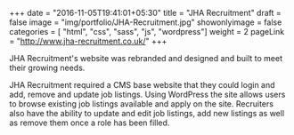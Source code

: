 +++
date = "2016-11-05T19:41:01+05:30"
title = "JHA Recruitment"
draft = false
image = "img/portfolio/JHA-Recruitment.jpg"
showonlyimage = false
categories = [ "html", "css", "sass", "js", "wordpress"]
weight = 2
pageLink = "http://www.jha-recruitment.co.uk/"
+++

JHA Recruitment's website was rebranded and designed and built to meet their growing needs.

<!--more-->
JHA Recruitment required a CMS base website that they could login and add, remove and update job listings. Using WordPress the site allows users to browse existing job listings available and apply on the site. Recruiters also have the ability to update and edit job listings, add new listings as well as remove them once a role has been filled.

